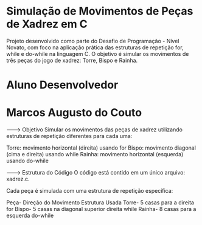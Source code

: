 # Simulação de Movimentos de Peças de Xadrez em C #
Projeto desenvolvido como parte do Desafio de Programação - Nível Novato, com foco na aplicação prática das estruturas de repetição for, while e do-while na linguagem C. O objetivo é simular os movimentos de três peças do jogo de xadrez: Torre, Bispo e Rainha.

# Aluno Desenvolvedor #
# Marcos Augusto do Couto

---> Objetivo
Simular os movimentos das peças de xadrez utilizando estruturas de repetição diferentes para cada uma:

Torre: movimento horizontal (direita) usando for
Bispo: movimento diagonal (cima e direita) usando while
Rainha: movimento horizontal (esquerda) usando do-while

---> Estrutura do Código
O código está contido em um único arquivo: xadrez.c.

Cada peça é simulada com uma estrutura de repetição específica:

Peça-	Direção do Movimento	Estrutura Usada
Torre-	5 casas para a direita	for
Bispo-	5 casas na diagonal superior direita	while
Rainha-	8 casas para a esquerda	do-while